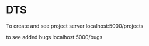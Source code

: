 # DTS

To create and see project server
localhost:5000/projects

to see added bugs
localhost:5000/bugs